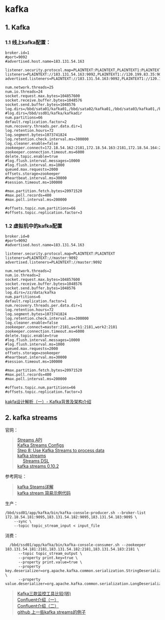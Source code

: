 # **kafka**

## 1. Kafka

### 1.1 线上kafka配置：
```
broker.id=1
#port=9092
#advertised.host.name=183.131.54.163

listener.security.protocol.map=PLAINTEXT:PLAINTEXT,PLAINTEXT1:PLAINTEXT,PLAINTEXT2:PLAINTEXT,PLAINTEXT3:PLAINTEXT
listeners=PLAINTEXT://183.131.54.163:9092,PLAINTEXT1://120.199.83.35:9093,PLAINTEXT2://101.71.76.35:9094,PLAINTEXT3://172.18.54.163:9095
advertised.listeners=PLAINTEXT://183.131.54.163:9092,PLAINTEXT1://120.199.83.35:9093,PLAINTEXT2://101.71.76.35:9094,PLAINTEXT3://172.18.54.163:9095

num.network.threads=25
num.io.threads=24
socket.request.max.bytes=104857600
socket.receive.buffer.bytes=1048576
socket.send.buffer.bytes=1048576
log.dirs=/bbd/sata01/kafka01,/bbd/sata02/kafka01,/bbd/sata03/kafka01,/bbd/sata04/kafka01,/bbd/sata05/kafka01,/bbd/sata06/kafka01,/bbd/sata07/kafka01,/bbd/sata08/kafka01,/bbd/sata09/kafka01,/bbd/sata10/kafka01,/bbd/sata11/kafka01,/bbd/sata12/kafka01
#log.dirs=/bbd/ssd01/kafka/kafkadir
num.partitions=66
default.replication.factor=2
num.recovery.threads.per.data.dir=1
log.retention.hours=72
log.segment.bytes=1073741824
log.retention.check.interval.ms=300000
log.cleaner.enable=false
zookeeper.connect=172.18.54.162:2181,172.18.54.163:2181,172.18.54.164:2181
zookeeper.connection.timeout.ms=6000
delete.topic.enable=true
#log.flush.interval.messages=10000
#log.flush.interval.ms=1000
queued.max.requests=2000
offsets.storage=zookeeper
#heartbeat.interval.ms=30000
#session.timeout.ms=100000

#max.partition.fetch.bytes=20971520
#max.poll.records=400
#max.poll.interval.ms=200000

#offsets.topic.num.partitions=66
#offsets.topic.replication.factor=3
```
### 1.2 虚拟机中的kafka配置
```
broker.id=0
#port=9092
#advertised.host.name=183.131.54.163

listener.security.protocol.map=PLAINTEXT:PLAINTEXT
listeners=PLAINTEXT://master:9092
advertised.listeners=PLAINTEXT://master:9092

num.network.threads=2
num.io.threads=2
socket.request.max.bytes=104857600
socket.receive.buffer.bytes=1048576
socket.send.buffer.bytes=1048576
log.dirs=/zz/data/kafka
num.partitions=6
default.replication.factor=1
num.recovery.threads.per.data.dir=1
log.retention.hours=72
log.segment.bytes=1073741824
log.retention.check.interval.ms=300000
log.cleaner.enable=false
zookeeper.connect=master:2181,work1:2181,work2:2181
zookeeper.connection.timeout.ms=6000
delete.topic.enable=true
#log.flush.interval.messages=10000
#log.flush.interval.ms=1000
queued.max.requests=2000
offsets.storage=zookeeper
#heartbeat.interval.ms=30000
#session.timeout.ms=100000

#max.partition.fetch.bytes=20971520
#max.poll.records=400
#max.poll.interval.ms=200000

#offsets.topic.num.partitions=66
#offsets.topic.replication.factor=3
```

[kakfa设计解析（一）- Kafka背景及架构介绍](http://www.jasongj.com/2015/03/10/KafkaColumn1/)

## 2. kafka streams

官网：

> [Streams API](http://kafka.apache.org/0102/javadoc/index.html?org/apache/kafka/streams/KafkaStreams.html)    
> [Kafka Streams Configs](http://kafka.apache.org/10/documentation#streamsconfigs)  
> [Step 8: Use Kafka Streams to process data](http://kafka.apache.org/0102/documentation/#quickstart_kafkastreams)  
> [kafka streams](http://kafka.apache.org/documentation/streams/)  
> &emsp; [Streams DSL](http://kafka.apache.org/10/documentation/streams/developer-guide/dsl-api.html)  
> [kafka streams 0.10.2](http://kafka.apache.org/0102/documentation/streams/)  

参考网址：
> [kafka Steams详解](http://blog.csdn.net/u013919201/article/details/78480668)  
> [kafka stream 简易示例代码](http://blog.csdn.net/lmh94604/article/details/53187935)  
>

生产：

    /bbd/ssd01/app/kafka/bin/kafka-console-producer.sh --broker-list 172.18.54.181:9095,183.131.54.182:9095,183.131.54.183:9095 \
    	--sync \
    	--topic topic_stream_input < input_file

消费：

      /bbd/ssd01/app/kafka/bin/kafka-console-consumer.sh --zookeeper 183.131.54.181:2181,183.131.54.182:2181,183.131.54.183:2181 \
          --topic topic_stream_output \
          --property print.key=true \
          --property print.value=true \
          --property key.deserializer=org.apache.kafka.common.serialization.StringDeserializer \
          --property value.deserializer=org.apache.kafka.common.serialization.LongDeserializer


> [Kafka三款监控工具比较(转) ](http://www.cnblogs.com/zdfjf/p/5717993.html)  
> [Confluent介绍（一）](http://www.cnblogs.com/zdfjf/p/5646525.html)  
> [Confluent介绍（二）](http://www.cnblogs.com/zdfjf/p/5696921.html)  
> [github 上一些kafka streams的例子](https://github.com/JohnReedLOL/kafka-streams/tree/master/src/main/java/io/confluent/examples/streams)
>
